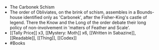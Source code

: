 - The Carbonek Schism
- The order of Obliviates, on the brink of schism, assembles in a Bounds-house identified only as 'Carbonek', after the Fisher-King's castle of legend. There the Know and the Long of the order debate their long policy of non-involvement in 'matters of Feather and Scale'.
- [[Tally Price]] x3, [[Mystery: Moth]] x6, [[Written in Sabazine]], [[Readable]], [[Thing]], [[Codex]]
- #Books
